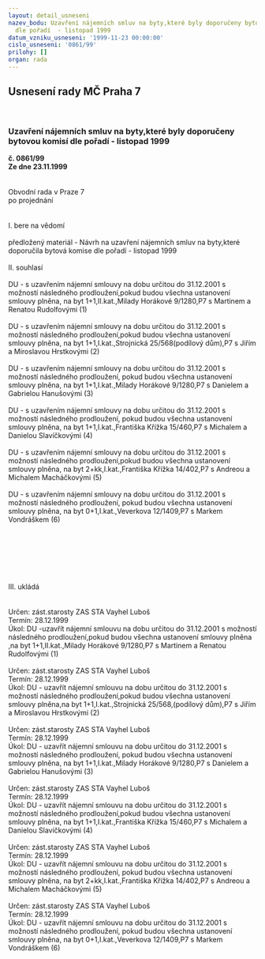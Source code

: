 ```yaml
---
layout: detail_usneseni
nazev_bodu: Uzavření nájemních smluv na byty,které byly doporučeny bytovou komisí
  dle pořadí  - listopad 1999
datum_vzniku_usneseni: '1999-11-23 00:00:00'
cislo_usneseni: '0861/99'
prilohy: []
organ: rada
---
```

<div id="ucUsn_pList" class="usn">
	<span><h2>Usnesení rady MČ Praha 7 </h2>
<br></span><div class="standBody">
<span><h3>Uzavření nájemních smluv na byty,které byly doporučeny bytovou komisí dle pořadí  - listopad 1999</h3></span><div class="center">
		<strong>č. 0861/99</strong><br>
	</div>
<div class="center">
		<strong>Ze dne 23.11.1999</strong><br><br>
	</div>
<br>Obvodní rada v Praze 7<br>po projednání<br><br><br>I.	bere na vědomí<br><br> předložený materiál - Návrh na uzavření nájemních smluv na byty,které doporučila bytová komise dle pořadí - listopad 1999	<br><br>II.	souhlasí <br><br>DU - s uzavřením nájemní smlouvy na dobu určitou do 31.12.2001 s možností následného prodloužení,pokud budou všechna ustanovení smlouvy plněna, na byt 1+1,II.kat.,Milady Horákové 9/1280,P7 s Martinem a Renatou Rudolfovými (1)<br><br>DU - s uzavřením nájemní smlouvy na dobu určitou  do 31.12.2001 s možností následného prodloužení,pokud budou všechna ustanovení smlouvy plněna,  na byt 1+1,I.kat.,Strojnická 25/568(podílový dům),P7 s Jiřím a Miroslavou Hrstkovými (2)<br><br>DU - s uzavřením nájemní smlouvy na dobu určitou do 31.12.2001 s možností následného prodloužení, pokud budou všechna ustanovení smlouvy plněna, na byt 1+1,I.kat.,Milady Horákové 9/1280,P7 s Danielem a Gabrielou Hanušovými (3)<br><br>DU - s uzavřením nájemní smlouvy na dobu určitou do 31.12.2001 s možností následného prodloužení, pokud budou všechna ustanovení smlouvy plněna, na byt 1+1,I.kat.,Františka Křížka 15/460,P7 s Michalem a Danielou Slavíčkovými (4)<br><br>DU - s uzavřením nájemní smlouvy na dobu určitou do 31.12.2001 s možností následného prodloužení,pokud budou všechna ustanovení smlouvy plněna, na byt 2+kk,I.kat.,Františka Křížka 14/402,P7 s Andreou a Michalem Macháčkovými (5)<br><br>DU - s uzavřením nájemní smlouvy na dobu určitou do 31.12.2001 s možností následného prodloužení, pokud budou všechna ustanovení smlouvy plněna, na byt 0+1,I.kat.,Veverkova 12/1409,P7 s Markem Vondráškem (6)<br><br><br><br><br><br><br><br>III.	ukládá <br><br><br> Určen:	zást.starosty	ZAS STA Vayhel Luboš<br>Termín: 28.12.1999<br>Úkol:	DU -uzavřít nájemní smlouvu na dobu určitou  do 31.12.2001 s možností následného prodloužení,pokud budou všechna ustanovení smlouvy plněna ,na byt 1+1,II.kat.,Milady Horákové 9/1280,P7 s Martinem a Renatou Rudolfovými (1)<br> <br> Určen:	zást.starosty	ZAS STA Vayhel Luboš<br>Termín: 28.12.1999<br>Úkol:	DU - uzavřít nájemní smlouvu na dobu určitou  do 31.12.2001 s možností následného prodloužení,pokud budou všechna ustanovení smlouvy plněna,na byt 1+1,I.kat.,Strojnická 25/568,(podílový dům),P7 s Jiřím a Miroslavou Hrstkovými (2)<br> <br> Určen:	zást.starosty	ZAS STA Vayhel Luboš<br>Termín: 28.12.1999<br>Úkol:	DU - uzavřít nájemní smlouvu na dobu určitou do 31.12.2001 s možností následného prodloužení, pokud budou všechna ustanovení smlouvy plněna, na byt 1+1,I.kat.,Milady Horákové 9/1280,P7 s Danielem a Gabrielou Hanušovými (3)<br> <br> Určen:	zást.starosty	ZAS STA Vayhel Luboš<br>Termín: 28.12.1999<br>Úkol:	DU - uzavřít nájemní smlouvu na dobu určitou do 31.12.2001 s možností následného prodloužení,pokud budou všechna ustanovení smlouvy plněna, na byt 1+1,I.kat.,Františka Křížka 15/460,P7 s Michalem a Danielou Slavíčkovými (4)<br> <br> Určen:	zást.starosty	ZAS STA Vayhel Luboš<br>Termín: 28.12.1999<br>Úkol:	DU - uzavřít nájemní smlouvu na dobu určitou do 31.12.2001 s možností následného  prodloužení, pokud budou všechna ustanovení smlouvy plněna, na byt  2+kk,I.kat.,Františka Křížka 14/402,P7 s Andreou a Michalem Macháčkovými (5)<br> <br> Určen:	zást.starosty	ZAS STA Vayhel Luboš<br>Termín: 28.12.1999<br>Úkol:	DU - uzavřít nájemní smlouvu na dobu určitou do 31.12.2001 s možností následného prodloužení, pokud budou všechna ustanovení smlouvy plněna, na byt 0+1,I.kat.,Veverkova 12/1409,P7 s Markem Vondráškem (6)<br>
</div>
</div>